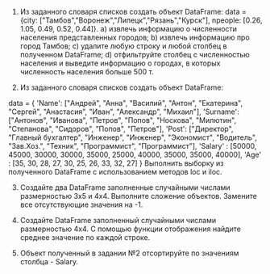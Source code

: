 1. Из заданного словаря списков создать объект DataFrame: data = {city: ["Тамбов","Воронеж","Липецк","Рязань","Курск"], npeople: [0.26, 1.05, 0.49, 0.52, 0.44]}. а) извлечь информацию о численности населения представленных городов; b) извлечь информацию про город Тамбов; с) удалите любую строку и любой столбец в полученном DataFrame; d) отфильтруйте столбец с численностью населения и выведите информацию о городах, в которых численность населения больше 500 т.

2. Из заданного словаря списков создать объект DataFrame:

data = {
       'Name': ["Андрей", "Анна", "Василий", "Антон", "Екатерина", "Сергей", "Анастасия", "Иван", "Александр", "Михаил"],
       'Surname': ["Антонов", "Иванова", "Петров", "Попов", "Носкова", "Милютин", "Степанова", "Сидоров", "Попов", "Петров"],
       'Post': ["Директор", "Главный бухгалтер", "Инженер", "Инженер", "Экономист", "Водитель", "Зав.Хоз.", "Техник", "Программист", "Программист"],
       'Salary' : [50000, 45000, 30000, 30000, 35000, 25000, 40000, 35000, 35000, 40000],
       'Age' : [35, 30, 28, 27, 30, 25, 26, 33, 32, 27]
 }
Выполнить выборку из полученного DataFrame c использованием методов loc и iloc.

3. Создайте два DataFrame заполненные случайными числами размерностью 3х5 и 4х4.
Выполните сложение объектов. Замените все отсутствующие значения на -1.

4. Создайте DataFrame заполненный случайными числами размерностью 4х4.
С помощью функции отображения найдите среднее значение по каждой строке.

5. Объект полученный в задании №2 отсортируйте по значениям столбца - Salary.